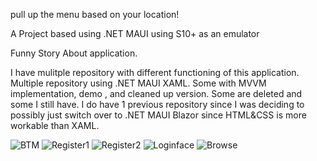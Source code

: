 pull up the menu based on your location!

A Project based using .NET MAUI using S10+ as an emulator


Funny Story About application.

I have mulitple repository with different functioning of this application. 
Multiple repository using .NET MAUI XAML. Some with MVVM implementation, demo , and cleaned up version.
Some are deleted and some I still have.
I do have 1 previous repository since I was deciding to possibly just switch over to .NET MAUI Blazor since
HTML&CSS is more workable than XAML. 


![BTM](https://user-images.githubusercontent.com/106621740/210016810-cd667e2f-7e33-495a-8315-8cc3f74b4857.PNG)
![Register1](https://user-images.githubusercontent.com/106621740/210016816-a3540ddd-e078-498c-abad-60fb8c068a2d.PNG)
![Register2](https://user-images.githubusercontent.com/106621740/210016817-a8ad3ba2-cf38-4097-99c9-226fabf82cb7.PNG)
![Loginface](https://user-images.githubusercontent.com/106621740/210016822-631271d1-788e-48b0-8f64-c5dbb4f32987.PNG)
![Browse](https://user-images.githubusercontent.com/106621740/210016824-b59ae41f-4390-497a-9fe5-d79be48bb4e6.PNG)
